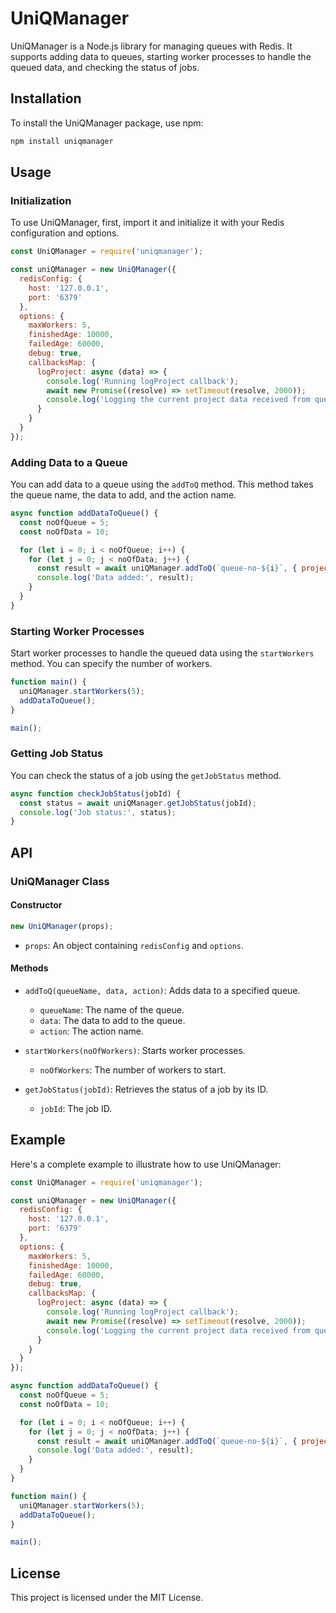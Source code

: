 # UniQManager

UniQManager is a Node.js library for managing queues with Redis. It supports adding data to queues, starting worker processes to handle the queued data, and checking the status of jobs.

## Installation

To install the UniQManager package, use npm:

```bash
npm install uniqmanager
```

## Usage

### Initialization

To use UniQManager, first, import it and initialize it with your Redis configuration and options.

```javascript
const UniQManager = require('uniqmanager');

const uniQManager = new UniQManager({
  redisConfig: {
    host: '127.0.0.1',
    port: '6379'
  },
  options: {
    maxWorkers: 5,
    finishedAge: 10000,
    failedAge: 60000,
    debug: true,
    callbacksMap: {
      logProject: async (data) => {
        console.log('Running logProject callback');
        await new Promise((resolve) => setTimeout(resolve, 2000));
        console.log('Logging the current project data received from queue:', data);
      }
    }
  }
});
```

### Adding Data to a Queue

You can add data to a queue using the `addToQ` method. This method takes the queue name, the data to add, and the action name.

```javascript
async function addDataToQueue() {
  const noOfQueue = 5;
  const noOfData = 10;

  for (let i = 0; i < noOfQueue; i++) {
    for (let j = 0; j < noOfData; j++) {
      const result = await uniQManager.addToQ(`queue-no-${i}`, { projectName: 'Queue-' + i, projectId: `${i}${j}` }, 'logProject');
      console.log('Data added:', result);
    }
  }
}
```

### Starting Worker Processes

Start worker processes to handle the queued data using the `startWorkers` method. You can specify the number of workers.

```javascript
function main() {
  uniQManager.startWorkers(5);
  addDataToQueue();
}

main();
```

### Getting Job Status

You can check the status of a job using the `getJobStatus` method.

```javascript
async function checkJobStatus(jobId) {
  const status = await uniQManager.getJobStatus(jobId);
  console.log('Job status:', status);
}
```

## API

### UniQManager Class

#### Constructor

```javascript
new UniQManager(props);
```

- `props`: An object containing `redisConfig` and `options`.

#### Methods

- `addToQ(queueName, data, action)`: Adds data to a specified queue.
  - `queueName`: The name of the queue.
  - `data`: The data to add to the queue.
  - `action`: The action name.

- `startWorkers(noOfWorkers)`: Starts worker processes.
  - `noOfWorkers`: The number of workers to start.

- `getJobStatus(jobId)`: Retrieves the status of a job by its ID.
  - `jobId`: The job ID.

## Example

Here's a complete example to illustrate how to use UniQManager:

```javascript
const UniQManager = require('uniqmanager');

const uniQManager = new UniQManager({
  redisConfig: {
    host: '127.0.0.1',
    port: '6379'
  },
  options: {
    maxWorkers: 5,
    finishedAge: 10000,
    failedAge: 60000,
    debug: true,
    callbacksMap: {
      logProject: async (data) => {
        console.log('Running logProject callback');
        await new Promise((resolve) => setTimeout(resolve, 2000));
        console.log('Logging the current project data received from queue:', data);
      }
    }
  }
});

async function addDataToQueue() {
  const noOfQueue = 5;
  const noOfData = 10;

  for (let i = 0; i < noOfQueue; i++) {
    for (let j = 0; j < noOfData; j++) {
      const result = await uniQManager.addToQ(`queue-no-${i}`, { projectName: 'Queue-' + i, projectId: `${i}${j}` }, 'logProject');
      console.log('Data added:', result);
    }
  }
}

function main() {
  uniQManager.startWorkers(5);
  addDataToQueue();
}

main();
```

## License

This project is licensed under the MIT License.